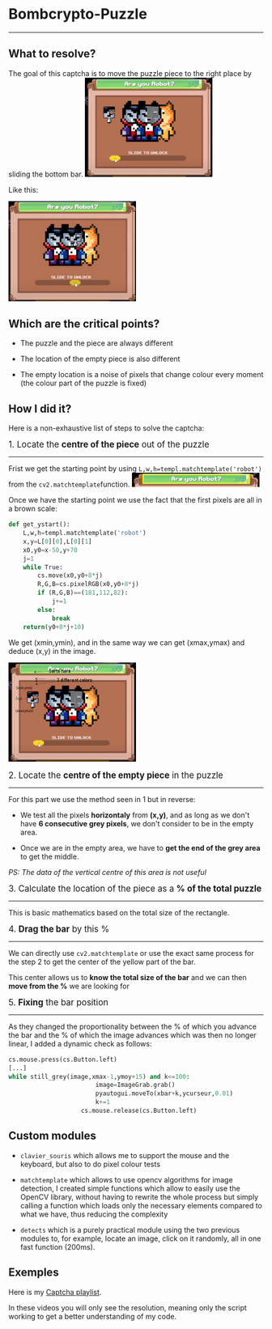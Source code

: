 # Bombcrypto-Puzzle
---

## What to resolve?

The goal of this captcha is to move the puzzle piece to the right place by sliding the bottom bar.
<img src="https://github.com/HugoCls/Captcha-Solving/blob/main/Bombcrypto-Puzzle/images/README_IMAGES/captcha_not_done.png?raw=true"  width="50%" height="50%">

Like this:

<img src="https://github.com/HugoCls/Captcha-Solving/blob/main/Bombcrypto-Puzzle/images/README_IMAGES/captcha_done.png?raw=true" width="50%" height="50%">


## Which are the critical points?

- The puzzle and the piece are always different


- The location of the empty piece is also different


- The empty location is a noise of pixels that change colour every moment (the colour part of the puzzle is fixed)

## How I did it?

Here is a non-exhaustive list of steps to solve the captcha:

<big>1. Locate the **centre of the piece** out of the puzzle</big>
***

Frist we get the starting point by using `L,w,h=templ.matchtemplate('robot')` from the `cv2.matchtemplate`function.
<img src="https://github.com/HugoCls/Captcha-Solving/blob/main/Bombcrypto-Puzzle/images/README_IMAGES/get_start_point.png?raw=true" width="50%" height="50%">

Once we have the starting point we use the fact that the first pixels are all in a brown scale:




```python
def get_ystart():
    L,w,h=templ.matchtemplate('robot')
    x,y=L[0][0],L[0][1]
    x0,y0=x-50,y+70
    j=1
    while True:
        cs.move(x0,y0+8*j)
        R,G,B=cs.pixelRGB(x0,y0+8*j)
        if (R,G,B)==(181,112,82):
            j+=1
        else:
            break
    return(y0+8*j+10)
```

We get (xmin,ymin), and in the same way we can get (xmax,ymax) and deduce (x,y) in the image.

<img src="https://github.com/HugoCls/Captcha-Solving/blob/main/Bombcrypto-Puzzle/images/README_IMAGES/find_piece.png?raw=true" width="50%" height="50%">

<big>2. Locate the **centre of the empty piece** in the puzzle</big>
***

For this part we use the method seen in 1 but in reverse:

- We test all the pixels **horizontaly** from **(x,y)**, and as long as we don't have **6 consecutive grey pixels**, we don't consider to be in the empty area.


- Once we are in the empty area, we have to **get the end of the grey area** to get the middle.



*PS: The data of the vertical centre of this area is not useful*

<big>3. Calculate the location of the piece as a **% of the total puzzle**</big>
***

This is basic mathematics based on the total size of the rectangle.

<big>4. **Drag the bar** by this %</big>
***

We can directly use `cv2.matchtemplate` or use the exact same process for the step 2 to get the center of the yellow part of the bar.

This center allows us to **know the total size of the bar** and we can then **move from the %** we are looking for

<big>5. **Fixing** the bar position</big>
***

As they changed the proportionality between the % of which you advance the bar and the % of which the image advances which was then no longer linear, I added a dynamic check as follows:



```python
cs.mouse.press(cs.Button.left)
[...]
while still_grey(image,xmax-1,ymoy+15) and k<=100:
                        image=ImageGrab.grab()
                        pyautogui.moveTo(xbar+k,ycurseur,0.01)
                        k+=1
                    cs.mouse.release(cs.Button.left)
```


## Custom modules

* `clavier_souris` which allows me to support the mouse and the keyboard, but also to do pixel colour tests


* `matchtemplate` which allows to use opencv algorithms for image detection, I created simple functions which allow to easily use the OpenCV library, without having to rewrite the whole process but simply calling a function which loads only the necessary elements compared to what we have, thus reducing the complexity


* `detects` which is a purely practical module using the two previous modules to, for example, locate an image, click on it randomly, all in one fast function (200ms).


## Exemples

Here is my [Captcha playlist](https://www.youtube.com/watch?v=nxSKQm3I88s&list=PL_7_H9j4EBUPKgiBUpKZJKIzCvJqu0Cbb "Captcha on Youtube").

In these videos you will only see the resolution, meaning only the script working to get a better understanding of my code.

